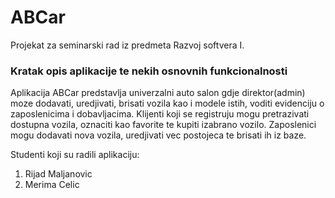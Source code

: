 # ABCar

Projekat za seminarski rad iz predmeta Razvoj softvera I. 

### Kratak opis aplikacije te nekih osnovnih funkcionalnosti
Aplikacija ABCar predstavlja univerzalni auto salon gdje direktor(admin) moze dodavati, uredjivati, brisati vozila kao i modele istih, voditi evidenciju o zaposlenicima i dobavljacima. Klijenti koji se registruju mogu pretrazivati dostupna vozila, oznaciti kao favorite te kupiti izabrano vozilo.
Zaposlenici mogu dodavati nova vozila, uredjivati vec postojeca te brisati ih iz baze.

Studenti koji su radili aplikaciju:
1. Rijad Maljanovic
2. Merima Celic
